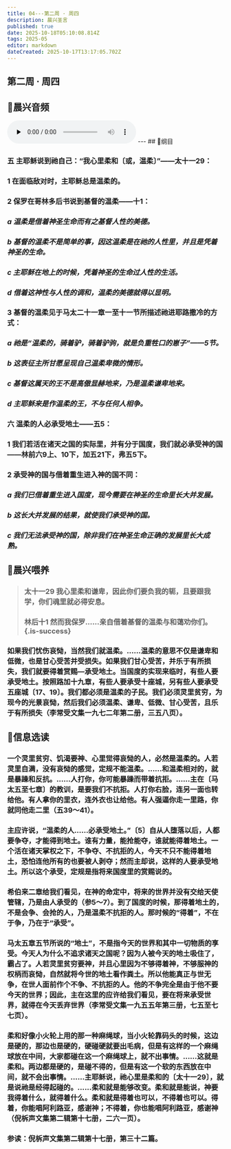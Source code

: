 ```yaml
---
title: 04---第二周 · 周四
description: 晨兴圣言
published: true
date: 2025-10-18T05:10:08.814Z
tags: 2025-05
editor: markdown
dateCreated: 2025-10-17T13:17:05.702Z
---
```


## 第二周 · 周四
## 🎵晨兴音频
<audio id="audio" controls="" preload="none">
      <source id="mp3" src="/2025-05/week2/week2day4.mp3">
</audio>
---
## 📖纲目

### 五    主耶稣说到祂自己：“我心里柔和〔或，温柔〕”——太十一29：

### 1    在面临敌对时，主耶稣总是温柔的。

### 2    保罗在哥林多后书说到基督的温柔——十1：

### *a    温柔是借着神圣生命而有之基督人性的美德。*

### *b    基督的温柔不是简单的事，因这温柔是在祂的人性里，并且是凭着神圣的生命。*

### *c    主耶稣在地上的时候，凭着神圣的生命过人性的生活。*

### *d    借着这神性与人性的调和，温柔的美德就得以显明。*

### 3    基督的温柔见于马太二十一章一至十一节所描述祂进耶路撒冷的方式：

### *a    祂是“温柔的，骑着驴，骑着驴驹，就是负重牲口的崽子”——5节。*

### *b    这表征主所甘愿呈现自己温柔卑微的情形。*

### *c    基督这属天的王不是高傲显赫地来，乃是温柔谦卑地来。*

### *d    主耶稣来是作温柔的王，不与任何人相争。*

### 六    温柔的人必承受地土——五5：

### 1    我们若活在诸天之国的实际里，并有分于国度，我们就必承受神的国——林前六9上、10下，加五21下，弗五5下。

### 2    承受神的国与借着重生进入神的国不同：

### *a    我们已借着重生进入国度，现今需要在神圣的生命里长大并发展。*

### *b    这长大并发展的结果，就使我们承受神的国。*

### *c    我们无法承受神的国，除非我们在神圣生命正确的发展里长大成熟。*

## 📖晨兴喂养

>### 太十一29    我心里柔和谦卑，因此你们要负我的轭，且要跟我学，你们魂里就必得安息。
>
>### 林后十1    然而我保罗……亲自借着基督的温柔与和蔼劝你们。{.is-success}

### 如果我们忧伤哀恸，当然我们就温柔。……温柔的意思不仅是谦卑和低微，也是甘心受苦并受损失。如果我们甘心受苦，并乐于有所损失，我们就要得着赏赐—承受地土。当国度的实现来临时，有些人要承受地土。按照路加十九章，有些人要承受十座城，另有些人要承受五座城〔17、19〕。我们都必须是温柔的子民。我们必须灵里贫穷，为现今的光景哀恸，然后我们必须温柔、谦卑、低微、甘心受苦，且乐于有所损失（李常受文集一九七二年第二册，三五八页）。

## 📖信息选读

### 一个灵里贫穷、饥渴要神、心里觉得哀恸的人，必然是温柔的。人若灵里自满，没有哀恸的感觉，定规不能温柔。……和温柔相对的，就是暴躁和反抗。……人打你，你可能暴躁而带着抗拒。……主在〔马太五至七章〕的教训，是要我们不抗拒。人打你右脸，连另一面也转给他。有人拿你的里衣，连外衣也让给他。有人强逼你走一里路，你就同他走二里（五39～41）。

### 主应许说，“温柔的人……必承受地土。”〔5〕自从人堕落以后，人都要争夺，才能得到地土。谁有力量，能抢能夺，谁就能得着地土。一个活在诸天掌权之下，不争夺、不抗拒的人，今天不只不能得着地土，恐怕连他所有的也要被人剥夺；然而主却说，这样的人要承受地土。所以这个承受，定规是指将来国度里的赏赐说的。

### 希伯来二章给我们看见，在神的命定中，将来的世界并没有交给天使管辖，乃是由人承受的（参5～7）。到了国度的时候，那得着地土的，不是会争、会抢的人，乃是温柔不抗拒的人。那时候的“得着”，不在于争，乃在于“承受”。

### 马太五章五节所说的“地土”，不是指今天的世界和其中一切物质的享受。今天人为什么不追求诸天之国呢？因为人被今天的地土吸住了，霸占了。人若灵里贫穷要神，并且心里因为不够得着神，不够服神的权柄而哀恸，自然就将今世的地土看作粪土。所以他能真正与世无争，在世人面前作个不争、不抗拒的人。他的不争完全是由于他不要今天的世界；因此，主在这里的应许给我们看见，要在将来承受世界，就得在今天丢弃世界（李常受文集一九五五年第三册，七五至七七页）。

### 柔和好像小火轮上用的那一种麻绳球，当小火轮靠码头的时候，这边是硬的，那边也是硬的，硬碰硬就要出毛病，但是有这样的一个麻绳球放在中间，大家都碰在这一个麻绳球上，就不出事情。……这就是柔和。两边都是硬的，是碰不得的，但是有这一个软的东西放在中间，就不会出事情。……主耶稣说，祂心里是柔和的〔太十一29〕，就是说祂是经得起碰的。……柔和就是能够改变。柔和就是能说，神要我得着什么，就得着什么。柔和就是得着也可以，不得着也可以。得着，你能唱阿利路亚，感谢神；不得着，你也能唱阿利路亚，感谢神（倪柝声文集第二辑第十七册，二六一页）。

### 参读：倪柝声文集第二辑第十七册，第三十二篇。
<!-- Google tag (gtag.js) -->
<script async src="https://www.googletagmanager.com/gtag/js?id=G-1P8709Z16T"></script>
<script>
  window.dataLayer = window.dataLayer || [];
  function gtag(){dataLayer.push(arguments);}
  gtag('js', new Date());

  gtag('config', 'G-1P8709Z16T');
</script>